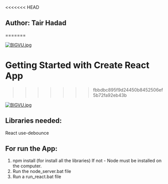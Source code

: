 <<<<<<< HEAD
## Author: Tair Hadad
=======


[![BIGVU.jpg](https://i.postimg.cc/bN80fdSm/BIGVU.jpg)](https://postimg.cc/qgb68JLK)
# Getting Started with Create React App
>>>>>>> fbbdbc895f9d24450b8452506ef5b72fa92eb43b



[![BIGVU.jpg](https://i.postimg.cc/bN80fdSm/BIGVU.jpg)](https://postimg.cc/qgb68JLK)




## Libraries needed:
React
use-debounce


## For run the App:
1. npm install (for install all the libraries)
If not - Node must be installed on the computer.
3. Run the node_server.bat file
4. Run a run_react.bat file